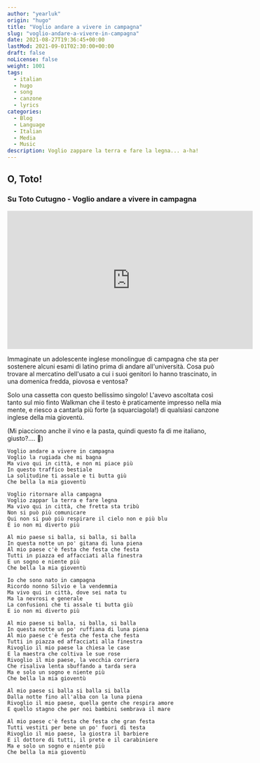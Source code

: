 ```yaml
---
author: "yearluk"
origin: "hugo"
title: "Voglio andare a vivere in campagna"
slug: "voglio-andare-a-vivere-in-campagna"
date: 2021-08-27T19:36:45+00:00
lastMod: 2021-09-01T02:30:00+00:00
draft: false
noLicense: false
weight: 1001
tags:
  - italian
  - hugo
  - song
  - canzone
  - lyrics
categories:
  - Blog
  - Language
  - Italian
  - Media
  - Music
description: Voglio zappare la terra e fare la legna... a-ha!
---
```




## O, Toto!

### Su Toto Cutugno - Voglio andare a vivere in campagna

<iframe width="560" height="315"
  src="https://www.youtube.com/embed/pLFc6X1xyBA"
  frameborder="0"
  allow="accelerometer; autoplay; clipboard-write; encrypted-media; gyroscope; picture-in-picture"
  allowfullscreen></iframe>


Immaginate un adolescente inglese monolingue di campagna che sta per sostenere alcuni esami di latino prima di andare all'università. Cosa può trovare al mercatino dell'usato a cui i suoi genitori lo hanno trascinato, in una domenica fredda, piovosa e ventosa?

Solo una cassetta con questo bellissimo singolo! L'avevo ascoltata così tanto sul mio finto Walkman che il testo è praticamente impresso nella mia mente, e riesco a cantarla più forte (a squarciagola!) di qualsiasi canzone inglese della mia gioventù.

(Mi piacciono anche il vino e la pasta, quindi questo fa di me italiano, giusto?.... 🤣)


```lyrics
Voglio andare a vivere in campagna
Voglio la rugiada che mi bagna
Ma vivo qui in città, e non mi piace più
In questo traffico bestiale
La solitudine ti assale e ti butta giù
Che bella la mia gioventù

Voglio ritornare alla campagna
Voglio zappar la terra e fare legna
Ma vivo qui in città, che fretta sta tribù
Non si può più comunicare
Qui non si può più respirare il cielo non e più blu
E io non mi diverto più

Al mio paese si balla, si balla, si balla
In questa notte un po' gitana di luna piena
Al mio paese c'è festa che festa che festa
Tutti in piazza ed affacciati alla finestra
E un sogno e niente più
Che bella la mia gioventù

Io che sono nato in campagna
Ricordo nonno Silvio e la vendemmia
Ma vivo qui in città, dove sei nata tu
Ma la nevrosi e generale
La confusioni che ti assale ti butta giù
E io non mi diverto più

Al mio paese si balla, si balla, si balla
In questa notte un po' ruffiana di luna piena
Al mio paese c'è festa che festa che festa
Tutti in piazza ed affacciati alla finestra
Rivoglio il mio paese la chiesa le case
E la maestra che coltiva le sue rose
Rivoglio il mio paese, la vecchia corriera
Che risaliva lenta sbuffando a tarda sera
Ma e solo un sogno e niente più
Che bella la mia gioventù

Al mio paese si balla si balla si balla
Dalla notte fino all'alba con la luna piena
Rivoglio il mio paese, quella gente che respira amore
E quello stagno che per noi bambini sembrava il mare

Al mio paese c'è festa che festa che gran festa
Tutti vestiti per bene un po' fuori di testa
Rivoglio il mio paese, la giostra il barbiere
E il dottore di tutti, il prete e il carabiniere
Ma e solo un sogno e niente più
Che bella la mia gioventù
```
